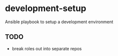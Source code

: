# development-setup
Ansible playbook to setup a development environment

## TODO

- break roles out into separate repos

